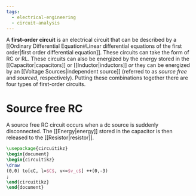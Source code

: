 ```yaml
---
tags:
  - electrical-engineering
  - circuit-analysis
---
```

A **first-order circuit** is an electrical circuit that can be described by a [[Ordinary Differential Equation#Linear differential equations of the first order|first order differential equation]]. These circuits can take the form of RC or RL. These circuits can also be energized by the energy stored in the [[Capacitor|capacitors]] or [[Inductor|inductors]] *or* they can be energized by an [[Voltage Sources|independent source]] (referred to as *source free* and *sourced*, respectively). Putting these combinations together there are four types of first-order circuits.
# Source free RC
A source free RC circuit occurs when a dc source is suddenly disconnected. The [[Energy|energy]] stored in the capacitor is then released to the [[Resistor|resistor]].
```tikz
\usepackage{circuitikz}
\begin{document}
\begin{circuitikz}
\draw
(0,0) to[cC, l=$C$, v<=$v_c$] ++(0,-3)
;
\end{circuitikz}
\end{document}
```